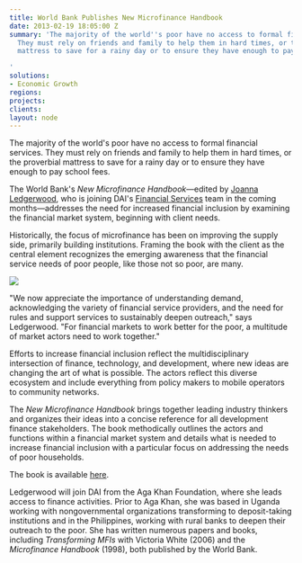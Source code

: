 ```yaml
---
title: World Bank Publishes New Microfinance Handbook
date: 2013-02-19 18:05:00 Z
summary: 'The majority of the world''s poor have no access to formal financial services.
  They must rely on friends and family to help them in hard times, or the proverbial
  mattress to save for a rainy day or to ensure they have enough to pay school fees.

'
solutions:
- Economic Growth
regions: 
projects: 
clients: 
layout: node
---
```


The majority of the world's poor have no access to formal financial services. They must rely on friends and family to help them in hard times, or the proverbial mattress to save for a rainy day or to ensure they have enough to pay school fees.

The World Bank's _New Microfinance Handbook_—edited by [Joanna Ledgerwood][1], who is joining DAI's [Financial Services][2] team in the coming months—addresses the need for increased financial inclusion by examining the financial market system, beginning with client needs.

Historically, the focus of microfinance has been on improving the supply side, primarily building institutions. Framing the book with the client as the central element recognizes the emerging awareness that the financial service needs of poor people, like those not so poor, are many.

![][3]

"We now appreciate the importance of understanding demand, acknowledging the variety of financial service providers, and the need for rules and support services to sustainably deepen outreach," says Ledgerwood. "For financial markets to work better for the poor, a multitude of market actors need to work together."

Efforts to increase financial inclusion reflect the multidisciplinary intersection of finance, technology, and development, where new ideas are changing the art of what is possible. The actors reflect this diverse ecosystem and include everything from policy makers to mobile operators to community networks.

The _New Microfinance Handbook_ brings together leading industry thinkers and organizes their ideas into a concise reference for all development finance stakeholders. The book methodically outlines the actors and functions within a financial market system and details what is needed to increase financial inclusion with a particular focus on addressing the needs of poor households.

The book is available [here][4].

Ledgerwood will join DAI from the Aga Khan Foundation, where she leads access to finance activities. Prior to Aga Khan, she was based in Uganda working with nongovernmental organizations transforming to deposit-taking institutions and in the Philippines, working with rural banks to deepen their outreach to the poor. She has written numerous papers and books, including _Transforming MFIs_ with Victoria White (2006) and the _Microfinance Handbook_ (1998), both published by the World Bank.

[1]: /who-we-are/our-team/joanna-ledgerwood
[2]: /our-work/solutions/economic-growth/finance-and-investment
[3]: https://assetify-dai.com/news/mfHandbookCover.jpg
[4]: http://publications.worldbank.org/index.php?main_page=product_info&cPath=0&products_id=24269&cid=EXT_WBPubsAlerts_P_EXT
